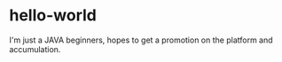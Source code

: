 # hello-world
I'm just a JAVA beginners, hopes to get a promotion on the platform and accumulation.
